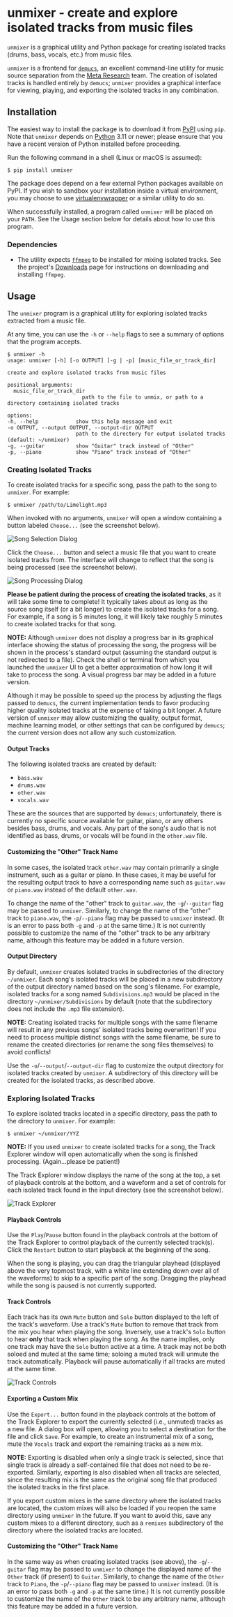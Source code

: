 # unmixer - create and explore isolated tracks from music files

`unmixer` is a graphical utility and Python package for creating isolated tracks
(drums, bass, vocals, etc.) from music files.

`unmixer` is a frontend for [`demucs`](https://github.com/facebookresearch/demucs),
an excellent command-line utility for music source separation from the
[Meta Research](https://opensource.fb.com) team. The creation of isolated tracks
is handled entirely by `demucs`; `unmixer` provides a graphical interface for
viewing, playing, and exporting the isolated tracks in any combination.

## Installation

The easiest way to install the package is to download it from [PyPI](https://pypi.org) using `pip`.
Note that `unmixer` depends on [Python](https://www.python.org/downloads/) 3.11 or newer; please
ensure that you have a recent version of Python installed before proceeding.

Run the following command in a shell (Linux or macOS is assumed):

```
$ pip install unmixer
```

The package does depend on a few external Python packages available on PyPI. If you wish to
sandbox your installation inside a virtual environment, you may choose to use
[virtualenvwrapper](https://virtualenvwrapper.readthedocs.io/en/latest/) or a similar
utility to do so.

When successfully installed, a program called `unmixer` will be placed on your `PATH`. See the
Usage section below for details about how to use this program.

### Dependencies

* The utility expects [`ffmpeg`](https://ffmpeg.org) to be installed for mixing isolated
  tracks. See the project's [Downloads](https://ffmpeg.org/download.html) page for
  instructions on downloading and installing `ffmpeg`.

## Usage

The `unmixer` program is a graphical utility for exploring isolated tracks extracted
from a music file.

At any time, you can use the `-h` or `--help` flags to see a summary of options that
the program accepts.

```
$ unmixer -h
usage: unmixer [-h] [-o OUTPUT] [-g | -p] [music_file_or_track_dir]

create and explore isolated tracks from music files

positional arguments:
  music_file_or_track_dir
                        path to the file to unmix, or path to a directory containing isolated tracks

options:
-h, --help            show this help message and exit
-o OUTPUT, --output OUTPUT, --output-dir OUTPUT
                      path to the directory for output isolated tracks (default: ~/unmixer)
-g, --guitar          show "Guitar" track instead of "Other"
-p, --piano           show "Piano" track instead of "Other"
```

### Creating Isolated Tracks

To create isolated tracks for a specific song, pass the path to the song to `unmixer`.
For example:

```
$ unmixer /path/to/Limelight.mp3
```

When invoked with no arguments, `unmixer` will open a window containing a button
labeled `Choose...` (see the screenshot below).

![Song Selection Dialog](https://raw.githubusercontent.com/will2dye4/unmixer/master/images/song_selection_dialog.png)

Click the `Choose...` button and select a music file that you want to create
isolated tracks from. The interface will change to reflect that the song is
being processed (see the screenshot below).

![Song Processing Dialog](https://raw.githubusercontent.com/will2dye4/unmixer/master/images/song_processing_dialog.png)

**Please be patient during the process of creating the isolated tracks**, as it will
take some time to complete! It typically takes about as long as the source song itself
(or a bit longer) to create the isolated tracks for a song. For example, if a song
is 5 minutes long, it will likely take roughly 5 minutes to create isolated tracks for
that song.

**NOTE:** Although `unmixer` does not display a progress bar in its graphical interface
showing the status of processing the song, the progress will be shown in the process's
standard output (assuming the standard output is not redirected to a file). Check the
shell or terminal from which you launched the `unmixer` UI to get a better approximation
of how long it will take to process the song. A visual progress bar may be added in
a future version.

Although it may be possible to speed up the process by adjusting the flags passed to
`demucs`, the current implementation tends to favor producing higher quality isolated
tracks at the expense of taking a bit longer. A future version of `unmixer` may allow
customizing the quality, output format, machine learning model, or other settings that
can be configured by `demucs`; the current version does not allow any such customization.

#### Output Tracks

The following isolated tracks are created by default:

* `bass.wav`
* `drums.wav`
* `other.wav`
* `vocals.wav`

These are the sources that are supported by `demucs`; unfortunately, there is currently
no specific source available for guitar, piano, or any others besides bass, drums, and
vocals. Any part of the song's audio that is not identified as bass, drums, or vocals
will be found in the `other.wav` file.

#### Customizing the "Other" Track Name

In some cases, the isolated track `other.wav` may contain primarily a single instrument,
such as a guitar or piano. In these cases, it may be useful for the resulting output track
to have a corresponding name such as `guitar.wav` or `piano.wav` instead of the default
`other.wav`.

To change the name of the "other" track to `guitar.wav`, the `-g`/`--guitar` flag may be
passed to `unmixer`. Similarly, to change the name of the "other" track to `piano.wav`,
the `-p`/`--piano` flag may be passed to `unmixer` instead. (It is an error to pass both
`-g` and `-p` at the same time.) It is not currently possible to customize the name of the
"other" track to be any arbitrary name, although this feature may be added in a future version.

#### Output Directory

By default, `unmixer` creates isolated tracks in subdirectories of the directory `~/unmixer`.
Each song's isolated tracks will be placed in a new subdirectory of the output directory
named based on the song's filename. For example, isolated tracks for a song named
`Subdivisions.mp3` would be placed in the directory `~/unmixer/Subdivisions` by default
(note that the subdirectory does not include the `.mp3` file extension).

**NOTE:** Creating isolated tracks for multiple songs with the same filename will result in
any previous songs' isolated tracks being overwritten! If you need to process multiple distinct
songs with the same filename, be sure to rename the created directories (or rename the song
files themselves) to avoid conflicts!

Use the `-o`/`--output`/`--output-dir` flag to customize the output directory for isolated tracks
created by `unmixer`. A subdirectory of this directory will be created for the isolated tracks, as
described above.

### Exploring Isolated Tracks

To explore isolated tracks located in a specific directory, pass the path to the directory to
`unmixer`. For example:

```
$ unmixer ~/unmixer/YYZ
```

**NOTE:** If you used `unmixer` to create isolated tracks for a song, the Track Explorer window
will open automatically when the song is finished processing. (Again...please be patient!)

The Track Explorer window displays the name of the song at the top, a set of playback controls
at the bottom, and a waveform and a set of controls for each isolated track found in the input
directory (see the screenshot below).

![Track Explorer](https://raw.githubusercontent.com/will2dye4/unmixer/master/images/track_explorer.png)

#### Playback Controls

Use the `Play`/`Pause` button found in the playback controls at the bottom of the Track Explorer
to control playback of the currently selected track(s). Click the `Restart` button to start playback
at the beginning of the song.

When the song is playing, you can drag the triangular playhead (displayed above the very topmost
track, with a white line extending down over all of the waveforms) to skip to a specific part of
the song. Dragging the playhead while the song is paused is not currently supported.

#### Track Controls

Each track has its own `Mute` button and `Solo` button displayed to the left of the track's
waveform. Use a track's `Mute` button to remove that track from the mix you hear when playing
the song. Inversely, use a track's `Solo` button to hear **only** that track when playing
the song. As the name implies, only one track may have the `Solo` button active at a time.
A track may not be both soloed and muted at the same time; soloing a muted track will unmute
the track automatically. Playback will pause automatically if all tracks are muted at the
same time.

![Track Controls](https://raw.githubusercontent.com/will2dye4/unmixer/master/images/track_controls.png)

#### Exporting a Custom Mix

Use the `Export...` button found in the playback controls at the bottom of the Track Explorer
to export the currently selected (i.e., unmuted) tracks as a new file. A dialog box will open,
allowing you to select a destination for the file and click `Save`. For example, to create an
instrumental mix of a song, mute the `Vocals` track and export the remaining tracks as a new mix.

**NOTE:** Exporting is disabled when only a single track is selected, since that single track
is already a self-contained file that does not need to be re-exported. Similarly, exporting is
also disabled when all tracks are selected, since the resulting mix is the same as the original
song file that produced the isolated tracks in the first place.

If you export custom mixes in the same directory where the isolated tracks are located, the
custom mixes will also be loaded if you reopen the same directory using `unmixer` in the future.
If you want to avoid this, save any custom mixes to a different directory, such as a `remixes`
subdirectory of the directory where the isolated tracks are located.

#### Customizing the "Other" Track Name

In the same way as when creating isolated tracks (see above), the `-g`/`--guitar` flag may be
passed to `unmixer` to change the displayed name of the `Other` track (if present) to `Guitar`.
Similarly, to change the name of the `Other` track to `Piano`, the `-p`/`--piano` flag may be
passed to `unmixer` instead. (It is an error to pass both `-g` and `-p` at the same time.) It
is not currently possible to customize the name of the `Other` track to be any arbitrary name,
although this feature may be added in a future version.
